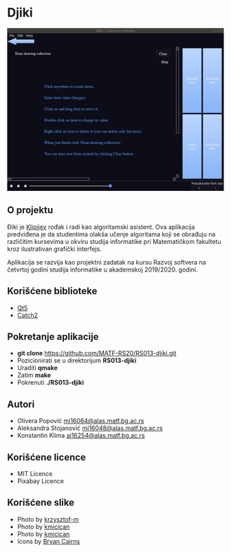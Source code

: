 # Djiki

![Trenutni izgled aplikacije](https://github.com/MATF-RS20/RS013-djiki/blob/master/screenshots/final-3.gif)

## O projektu
Điki je [Klipijev](https://en.wikipedia.org/wiki/Office_Assistant) rođak i radi kao algoritamski asistent.
Ova aplikacija predviđena je da studentima olakša učenje algoritama koji se obrađuju na različitim kursevima
u okviru studija informatike pri Matematičkom fakultetu kroz ilustrativan grafički interfejs.

Aplikacija se razvija kao projektni zadatak na kursu Razvoj softvera na četvrtoj godini studija informatike
u akademskoj 2019/2020. godini.

## Korišćene biblioteke

+ [Qt5](https://www.qt.io/)
+ [Catch2](https://github.com/catchorg/Catch2)

## Pokretanje aplikacije

+ **git clone** https://github.com/MATF-RS20/RS013-djiki.git
+ Pozicionirati se u direktorijum **RS013-djiki**
+ Uraditi **qmake**
+ Zatim **make**
+ Pokrenuti **./RS013-djiki**

## Autori
+ Olivera Popović [mi16064@alas.matf.bg.ac.rs](mailto:mi16064@alas.matf.bg.ac.rs)
+ Aleksandra Stojanović [mi16048@alas.matf.bg.ac.rs](mailto:mi16048@alas.matf.bg.ac.rs)
+ Konstantin Klima [ai16254@alas.matf.bg.ac.rs](mailto:ai16254@alas.matf.bg.ac.rs)

## Korišćene licence
+ MIT Licence
+ Pixabay Licence

## Korišćene slike
+ Photo by [krzysztof-m](https://pixabay.com/vectors/graph-data-line-graph-statistics-3186081/)
+ Photo by [kmicican](https://pixabay.com/vectors/arrows-diagram-process-2027262/)
+ Photo by [kmicican](https://pixabay.com/vectors/cycle-phase-change-process-diagram-2019530/)
+ Icons by [Bryan Cairns](https://github.com/voidrealms)

